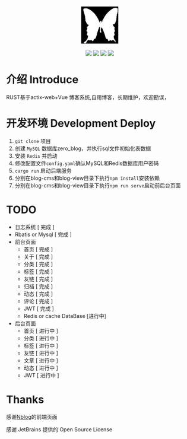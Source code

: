 <p align="center">
	<a href="https://naccl.top/" target="_blank">
		<img src="./pic/logo.jpg" alt="zero_blog logo" style="width: 100px; height: 100px">
	</a>
</p>
<p align="center">
	<img src="https://img.shields.io/badge/RUST-1.78-orange">
	<img src="https://img.shields.io/badge/actix-web">
	<img src="https://img.shields.io/badge/Vue-2.6.11-brightgreen">
	<img src="https://img.shields.io/badge/license-MIT-blue">
	<!-- <img src="https://hits.seeyoufarm.com/api/count/incr/badge.svg?url=https%3A%2F%2Fgithub.com%2FNaccl%2FNBlog&count_bg=%2344CC11&title_bg=%23555555&icon=notist.svg&icon_color=%231296DB&title=hits&edge_flat=false"> -->
</p>

# 介绍 Introduce
  RUST基于actix-web+Vue 博客系统,自用博客，长期维护，欢迎勘误，

# 开发环境 Development Deploy 
  1. `git clone` 项目 
  2. 创建 `MySQL` 数据库zero_blog，并执行sql文件初始化表数据
  3. 安装 `Redis` 并启动
  4. 修改配置文件`config.yaml`确认MySQL和Redis数据库用户密码
  5. `cargo run` 启动后端服务 
  6. 分别在blog-cms和blog-view目录下执行`npm install`安装依赖
  7. 分别在blog-cms和blog-view目录下执行`npm run serve`启动前后台页面



# TODO 
 - 日志系统 [ 完成 ]
 - Rbatis or Mysql [ 完成 ]
 - 前台页面
   - 首页 [ 完成 ]
   - 关于 [ 完成 ]
   - 分类 [ 完成 ]
   - 标签 [ 完成 ]
   - 友链 [ 完成 ]
   - 归档 [ 完成 ]
   - 动态 [ 完成 ]
   - 评论 [ 完成 ]
   - JWT  [ 完成 ]
   - Redis or cache DataBase [进行中]
 - 后台页面
   - 首页 [ 进行中 ]
   - 分类 [ 进行中 ]
   - 标签 [ 进行中 ]
   - 友链 [ 进行中 ]
   - 文章 [ 进行中 ]
   - 动态 [ 进行中 ]
   - JWT  [ 进行中 ]
  
# Thanks
 感谢[Nblog](https://github.com/Naccl/NBlog)的前端页面
 
 感谢 JetBrains 提供的 Open Source License